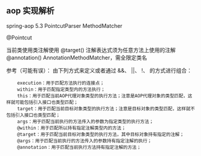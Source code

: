 ## aop 实现解析
spring-aop 5.3
PointcutParser
MethodMatcher

@Pointcut

当前类使用类注解使用 @target()
注解表达式须为任意方法上使用的注解 @annotation() AnnotationMethodMatcher，需全限定类名

参考（可能有误）：
由下列方式来定义或者通过 &&、 ||、 !、 的方式进行组合：

```
    execution：用于匹配方法执行的连接点；
    within：用于匹配指定类型内的方法执行；
    this：用于匹配当前AOP代理对象类型的执行方法；注意是AOP代理对象的类型匹配，这样就可能包括引入接口也类型匹配；
    target：用于匹配当前目标对象类型的执行方法；注意是目标对象的类型匹配，这样就不包括引入接口也类型匹配；
    args：用于匹配当前执行的方法传入的参数为指定类型的执行方法；
    @within：用于匹配所以持有指定注解类型内的方法；
    @target：用于匹配当前目标对象类型的执行方法，其中目标对象持有指定的注解；
    @args：用于匹配当前执行的方法传入的参数持有指定注解的执行；
    @annotation：用于匹配当前执行方法持有指定注解的方法；
```
